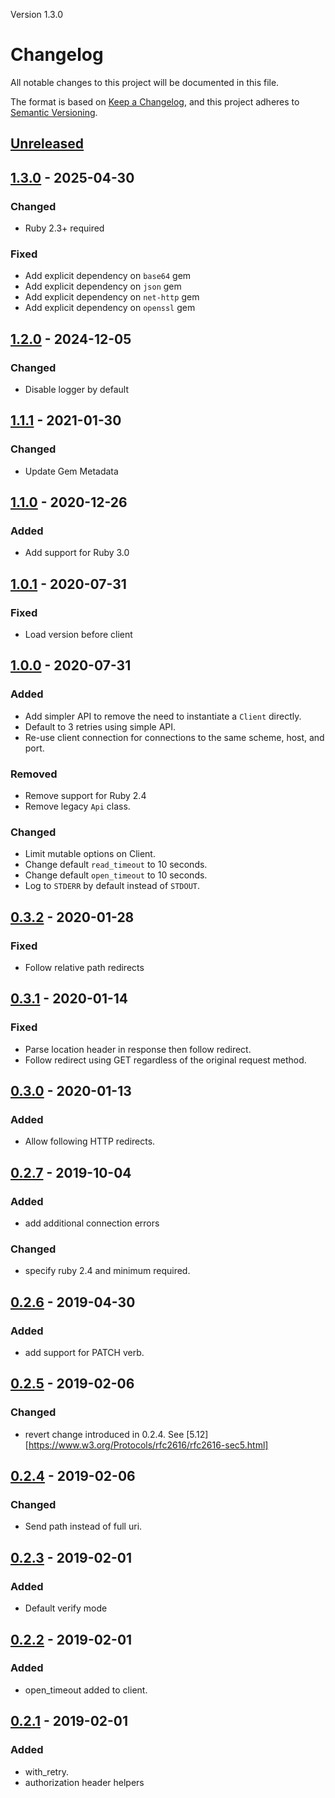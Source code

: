 Version 1.3.0

# Changelog
All notable changes to this project will be documented in this file.

The format is based on [Keep a Changelog](https://keepachangelog.com/en/1.0.0/),
and this project adheres to [Semantic Versioning](https://semver.org/spec/v2.0.0.html).

## [Unreleased]

## [1.3.0] - 2025-04-30
### Changed
- Ruby 2.3+ required

### Fixed
- Add explicit dependency on `base64` gem
- Add explicit dependency on `json` gem
- Add explicit dependency on `net-http` gem
- Add explicit dependency on `openssl` gem

## [1.2.0] - 2024-12-05
### Changed
- Disable logger by default

## [1.1.1] - 2021-01-30
### Changed
- Update Gem Metadata

## [1.1.0] - 2020-12-26
### Added
- Add support for Ruby 3.0

## [1.0.1] - 2020-07-31
### Fixed
- Load version before client

## [1.0.0] - 2020-07-31
### Added
- Add simpler API to remove the need to instantiate a `Client` directly.
- Default to 3 retries using simple API.
- Re-use client connection for connections to the same scheme, host, and port.

### Removed
- Remove support for Ruby 2.4
- Remove legacy `Api` class.

### Changed
- Limit mutable options on Client.
- Change default `read_timeout` to 10 seconds.
- Change default `open_timeout` to 10 seconds.
- Log to `STDERR` by default instead of `STDOUT`.

## [0.3.2] - 2020-01-28
### Fixed
- Follow relative path redirects

## [0.3.1] - 2020-01-14
### Fixed
- Parse location header in response then follow redirect.
- Follow redirect using GET regardless of the original request method.

## [0.3.0] - 2020-01-13
### Added
- Allow following HTTP redirects.

## [0.2.7] - 2019-10-04
### Added
- add additional connection errors

### Changed
- specify ruby 2.4 and minimum required.

## [0.2.6] - 2019-04-30
### Added
- add support for PATCH verb.

## [0.2.5] - 2019-02-06
### Changed
- revert change introduced in 0.2.4. See [5.12][https://www.w3.org/Protocols/rfc2616/rfc2616-sec5.html]

## [0.2.4] - 2019-02-06
### Changed
- Send path instead of full uri.

## [0.2.3] - 2019-02-01
### Added
- Default verify mode

## [0.2.2] - 2019-02-01
### Added
- open\_timeout added to client.

## [0.2.1] - 2019-02-01
### Added
- with\_retry.
- authorization header helpers

[Unreleased]: https://github.com/xlgmokha/net-hippie/compare/v1.3.0...HEAD
[1.3.0]: https://github.com/xlgmokha/net-hippie/compare/v1.2.0...v1.3.0
[1.2.0]: https://github.com/xlgmokha/net-hippie/compare/v1.1.1...v1.2.0
[1.1.1]: https://github.com/xlgmokha/net-hippie/compare/v1.1.0...v1.1.1
[1.1.0]: https://github.com/xlgmokha/net-hippie/compare/v1.0.1...v1.1.0
[1.0.1]: https://github.com/xlgmokha/net-hippie/compare/v1.0.0...v1.0.1
[1.0.0]: https://github.com/xlgmokha/net-hippie/compare/v0.3.2...v1.0.0
[0.3.2]: https://github.com/xlgmokha/net-hippie/compare/v0.3.1...v0.3.2
[0.3.1]: https://github.com/xlgmokha/net-hippie/compare/v0.3.0...v0.3.1
[0.3.0]: https://github.com/xlgmokha/net-hippie/compare/v0.2.7...v0.3.0
[0.2.7]: https://github.com/xlgmokha/net-hippie/compare/v0.2.6...v0.2.7
[0.2.6]: https://github.com/xlgmokha/net-hippie/compare/v0.2.5...v0.2.6
[0.2.5]: https://github.com/xlgmokha/net-hippie/compare/v0.2.4...v0.2.5
[0.2.4]: https://github.com/xlgmokha/net-hippie/compare/v0.2.3...v0.2.4
[0.2.3]: https://github.com/xlgmokha/net-hippie/compare/v0.2.2...v0.2.3
[0.2.2]: https://github.com/xlgmokha/net-hippie/compare/v0.2.1...v0.2.2
[0.2.1]: https://github.com/xlgmokha/net-hippie/compare/v0.2.0...v0.2.1
[0.2.0]: https://github.com/xlgmokha/net-hippie/compare/v0.1.9...v0.2.0
[0.1.9]: https://github.com/xlgmokha/net-hippie/compare/v0.1.8...v0.1.9
[0.1.8]: https://github.com/xlgmokha/net-hippie/compare/v0.1.7...v0.1.8
[0.1.7]: https://github.com/xlgmokha/net-hippie/compare/v0.1.6...v0.1.7
[0.1.6]: https://github.com/xlgmokha/net-hippie/compare/v0.1.5...v0.1.6
[0.1.5]: https://github.com/xlgmokha/net-hippie/compare/v0.1.4...v0.1.5
[0.1.4]: https://github.com/xlgmokha/net-hippie/compare/v0.1.3...v0.1.4
[0.1.3]: https://github.com/xlgmokha/net-hippie/compare/v0.1.2...v0.1.3
[0.1.2]: https://github.com/xlgmokha/net-hippie/compare/v0.1.1...v0.1.2
[0.1.1]: https://github.com/xlgmokha/net-hippie/compare/v0.1.0...v0.1.1
